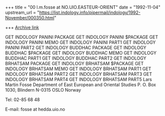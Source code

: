 +++
title = "00 l.m.fosse at NO.UIO.EASTEUR-ORIENT"
date = "1992-11-04"
upstream_url = "https://list.indology.info/pipermail/indology/1992-November/000350.html"

+++
[Archive link](https://list.indology.info/pipermail/indology/1992-November/000350.html)


GET INDOLOGY PANINI PACKAGE
GET INDOLOGY PANINI $PACKAGE
GET INDOLOGY PANINI MEMO
GET INDOLOGY PANINI PART1
GET INDOLOGY PANINI PART2
GET INDOLOGY BUDDHAC PACKAGE
GET INDOLOGY BUDDHAC $PACKAGE
GET INDOLOGY BUDDHAC MEMO
GET INDOLOGY BUDDHAC PART1
GET INDOLOGY BUDDHAC PART2
GET INDOLOGY BRHATSAM PACKAGE
GET INDOLOGY BRHATSAM $PACKAGE
GET INDOLOGY BRHATSAM MEMO
GET INDOLOGY BRHATSAM PART1
GET INDOLOGY BRHATSAM PART2
GET INDOLOGY BRHATSAM PART3
GET INDOLOGY BRHATSAM PART4
GET INDOLOGY BRHATSAM PART5
Lars Martin Fosse
Department of East European
and Oriental Studies
P. O. Box 1030, Blindern
N-0315 OSLO Norway

Tel: 02-85 68 48

E-mail: fosse at hedda.uio.no





